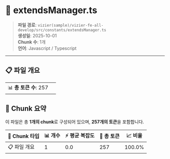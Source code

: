 # 📄 extendsManager.ts

> **파일 경로**: `vizier(sample)/vizier-fe-all-develop/src/constants/extendsManager.ts`  
> **생성일**: 2025-10-01  
> **Chunk 수**: 1개  
> **언어**: Javascript / Typescript
---


## 📋 파일 개요

| | |
|--|--|
| 📊 **총 토큰 수**: 257 |  |






## 🧩 Chunk 요약

이 파일은 총 **1개의 chunk**로 구성되어 있으며, **257개의 토큰**을 포함합니다.

| 🧩 Chunk 타입 | 📊 개수 | ⚡ 평균 복잡도 | 📝 총 토큰 | 📈 비율 |
|---------------|--------|-------------|----------|--------|
| 📋 파일 개요 | 1 | 0.0 | 257 | 100.0% |

